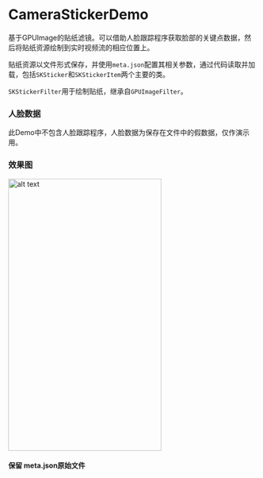 # CameraStickerDemo
基于GPUImage的贴纸滤镜。可以借助人脸跟踪程序获取脸部的关键点数据，然后将贴纸资源绘制到实时视频流的相应位置上。

贴纸资源以文件形式保存，并使用`meta.json`配置其相关参数，通过代码读取并加载，包括`SKSticker`和`SKStickerItem`两个主要的类。

`SKStickerFilter`用于绘制贴纸，继承自`GPUImageFilter`。


### 人脸数据
此Demo中不包含人脸跟踪程序，人脸数据为保存在文件中的假数据，仅作演示用。


### 效果图
<p><a href="https://github.com/duanhai/CameraStickerDemo/blob/master/CameraStickerDemo/Sticker/SKStickerResources.bundle/stickers/angel/preview.jpg" target="_blank"><img src="https://github.com/duanhai/CameraStickerDemo/blob/master/CameraStickerDemo/Sticker/SKStickerResources.bundle/stickers/angel/preview.jpg?raw=true" alt="alt text" height="548" width="309"></a></p>

#### 保留 meta.json原始文件

